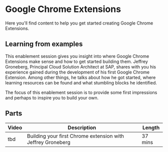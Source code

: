 # Google Chrome Extensions

Here you'll find content to help you get started creating Google Chrome Extensions.

## Learning from examples

This enablement session gives you insight into where Google Chrome Extensions make sense and how to get started building them. Jeffrey Groneberg, Principal Cloud Solution Architect at SAP, shares with you his experience gained during the development of his first Google Chrome Extension. Among other things, he talks about how he got started, where learning resources can be found and what stumbling blocks he identified.

The focus of this enablement session is to provide some first impressions and perhaps to inspire you to build your own.

## Parts

| Video     | Description                                                 | Length   |
| --------- | ----------------------------------------------------------- | -------- |
| tbd | Building your first Chrome extension with Jeffrey Groneberg | 37 mins |
